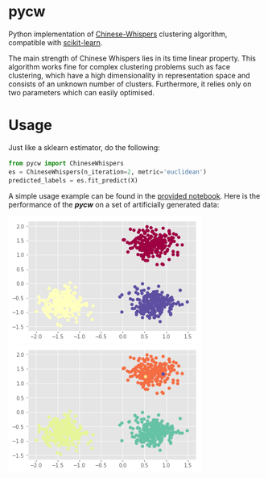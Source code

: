 # pycw
Python implementation of [Chinese-Whispers](https://www.researchgate.net/publication/228670574_Chinese_whispers_An_efficient_graph_clustering_algorithm_and_its_application_to_natural_language_processing_problems) clustering algorithm, compatible with [scikit-learn](https://scikit-learn.org/).


The main strength of Chinese Whispers lies in its time linear property. This algorithm works fine for complex clustering problems such as face clustering, which have a high dimensionality in representation space and consists of an unknown number of clusters. Furthermore, it relies only on two parameters which can easily optimised.


# Usage
Just like a sklearn estimator, do the following:
```python
from pycw import ChineseWhispers
es = ChineseWhispers(n_iteration=2, metric='euclidean')
predicted_labels = es.fit_predict(X)
```

A simple usage example can be found in the [provided notebook](https://github.com/iamsoroush/pycw/blob/master/pycw_example.ipynb). Here is the performance of the **_pycw_** on a set of artificially generated data:

![alt text](https://github.com/iamsoroush/pycw/blob/master/index.png "Ground truth")
![alt text](https://github.com/iamsoroush/pycw/blob/master/index1.png "pycw results")
